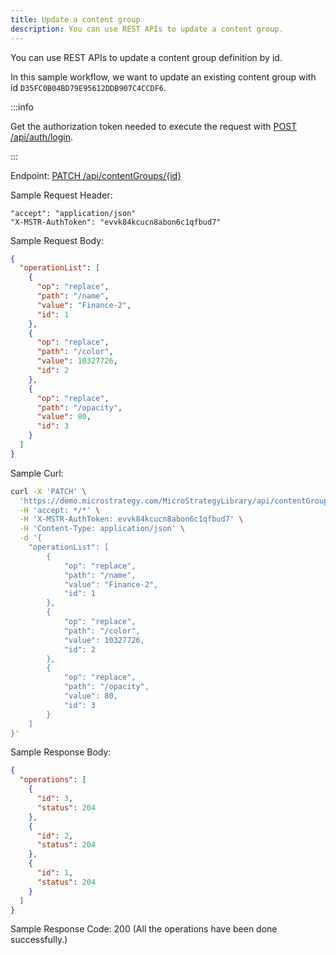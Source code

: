 ```yaml
---
title: Update a content group
description: You can use REST APIs to update a content group.
---
```


<Available since="2021 Update 4" />

You can use REST APIs to update a content group definition by id.

In this sample workflow, we want to update an existing content group with id `D35FC0B04BD79E95612DDB907C4CCDF6`.

:::info

Get the authorization token needed to execute the request with [POST /api/auth/login](https://demo.microstrategy.com/MicroStrategyLibrary/api-docs/index.html#/Authentication/postLogin).

:::

Endpoint: [PATCH /api/contentGroups/{id}](https://demo.microstrategy.com/MicroStrategyLibrary/api-docs/index.html#/Content%20Groups/updateContentGroup)

Sample Request Header:

```http
"accept": "application/json"
"X-MSTR-AuthToken": "evvk84kcucn8abon6c1qfbud7"
```

Sample Request Body:

```json
{
  "operationList": [
    {
      "op": "replace",
      "path": "/name",
      "value": "Finance-2",
      "id": 1
    },
    {
      "op": "replace",
      "path": "/color",
      "value": 10327726,
      "id": 2
    },
    {
      "op": "replace",
      "path": "/opacity",
      "value": 80,
      "id": 3
    }
  ]
}
```

Sample Curl:

```bash
curl -X 'PATCH' \
  'https://demo.microstrategy.com/MicroStrategyLibrary/api/contentGroups/D35FC0B04BD79E95612DDB907C4CCDF6' \
  -H 'accept: */*' \
  -H 'X-MSTR-AuthToken: evvk84kcucn8abon6c1qfbud7' \
  -H 'Content-Type: application/json' \
  -d '{
    "operationList": [
        {
            "op": "replace",
            "path": "/name",
            "value": "Finance-2",
            "id": 1
        },
        {
            "op": "replace",
            "path": "/color",
            "value": 10327726,
            "id": 2
        },
        {
            "op": "replace",
            "path": "/opacity",
            "value": 80,
            "id": 3
        }
    ]
}'
```

Sample Response Body:

```json
{
  "operations": [
    {
      "id": 3,
      "status": 204
    },
    {
      "id": 2,
      "status": 204
    },
    {
      "id": 1,
      "status": 204
    }
  ]
}
```

Sample Response Code: 200 (All the operations have been done successfully.)
